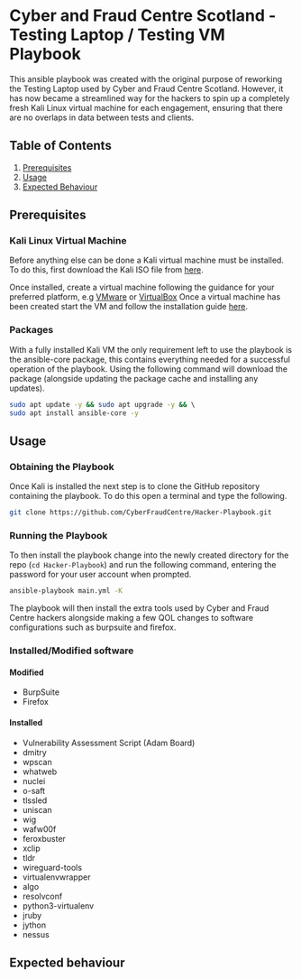 # Cyber and Fraud Centre Scotland - Testing Laptop / Testing VM Playbook

This ansible playbook was created with the original purpose of reworking the
Testing Laptop used by Cyber and Fraud Centre Scotland. However, it has now became
a streamlined way for the hackers to spin up a completely fresh Kali Linux virtual
machine for each engagement, ensuring that there are no overlaps in data between
tests and clients.

## Table of Contents

1. [Prerequisites](#prerequisites)
1. [Usage](#usage)
1. [Expected Behaviour](#expected-behaviour)

## Prerequisites

### Kali Linux Virtual Machine

Before anything else can be done a Kali virtual machine must be installed. To do
this, first download the Kali ISO file from [here](https://www.kali.org/get-kali/#kali-installer-images).

Once installed, create a virtual machine following the guidance for your preferred
platform, e.g [VMware](https://www.kali.org/docs/virtualization/install-vmware-guest-vm/) or [VirtualBox](https://www.kali.org/docs/virtualization/install-virtualbox-guest-vm/)
Once a virtual machine has been created start the VM and follow the installation
guide [here](https://www.kali.org/docs/installation/hard-disk-install/).

### Packages

With a fully installed Kali VM the only requirement left to use the playbook is
the ansible-core package, this contains everything needed for a successful operation
of the playbook. Using the following command will download the package (alongside
updating the package cache and installing any updates).

```bash
sudo apt update -y && sudo apt upgrade -y && \ 
sudo apt install ansible-core -y
```

## Usage

### Obtaining the Playbook

Once Kali is installed the next step is to clone the GitHub repository containing
the playbook. To do this open a terminal and type the following.

```bash
git clone https://github.com/CyberFraudCentre/Hacker-Playbook.git
```

### Running the Playbook

To then install the playbook change into the newly created directory for the repo
(`cd Hacker-Playbook`) and run the following command, entering the password for
your user account when prompted.

```bash
ansible-playbook main.yml -K
```

The playbook will then install the extra tools used by Cyber and Fraud Centre hackers
alongside making a few QOL changes to software configurations such as burpsuite
and firefox.

### Installed/Modified software

#### Modified

- BurpSuite
- Firefox

#### Installed

- Vulnerability Assessment Script (Adam Board)
- dmitry
- wpscan
- whatweb
- nuclei
- o-saft
- tlssled
- uniscan
- wig
- wafw00f
- feroxbuster
- xclip
- tldr
- wireguard-tools
- virtualenvwrapper
- algo
- resolvconf
- python3-virtualenv
- jruby
- jython
- nessus

## Expected behaviour


